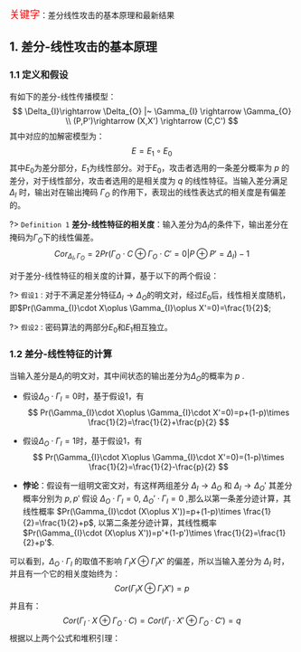  <font face='黑体' color='red' size=4>关键字</font>：差分线性攻击的基本原理和最新结果
 
## 1. 差分-线性攻击的基本原理
### 1.1 定义和假设  

有如下的差分-线性传播模型：
$$
\Delta_{I}\rightarrow \Delta_{O} |~ \Gamma_{I} \rightarrow \Gamma_{O} \\
(P,P')\rightarrow (X,X') \rightarrow (C,C')
$$
其中对应的加解密模型为：
$$
E=E_{1}\circ E_{0}
$$
其中$E_{0}$为差分部分，$E_{1}$为线性部分。对于$E_{0}$，攻击者选用的一条差分概率为 $p$ 的差分，对于线性部分，攻击者选用的是相关度为 $q$ 的线性特征。当输入差分满足 $\Delta _{I}$ 时，输出对在输出掩码 $\Gamma _{O}$ 的作用下，表现出的线性表达式的相关度是有偏差的。 

?> `Definition 1` **差分-线性特征的相关度**：输入差分为$\Delta_{I}$的条件下，输出差分在掩码为$\Gamma_{O}$下的线性偏差。
$$Cor_{\Delta_{I},\Gamma_{O}}=2Pr(\Gamma_{O}\cdot C\oplus \Gamma_{O}\cdot C'=0|P\oplus P'=\Delta_{I})-1$$

对于差分-线性特征的相关度的计算，基于以下的两个假设：  

?> `假设1：`对于不满足差分特征$\Delta_{I}\rightarrow \Delta_{O}$的明文对，经过$E_{0}$后，线性相关度随机，即$Pr(\Gamma_{I}\cdot X\oplus \Gamma_{I}\oplus X'=0)=\frac{1}{2}$;  

?> `假设2：`密码算法的两部分$E_{0}$和$E_{1}$相互独立。

### 1.2 差分-线性特征的计算  

当输入差分是$\Delta_{I}$的明文对，其中间状态的输出差分为$\Delta_{O}$的概率为 $p$ .  

+ 假设$\Delta_{O}\cdot \Gamma_{I}=0$时，基于假设1，有
$$
Pr(\Gamma_{I}\cdot X\oplus \Gamma_{I}\cdot X'=0)=p+(1-p)\times \frac{1}{2}=\frac{1}{2}+\frac{p}{2}
$$

+ 假设$\Delta_{O}\cdot \Gamma_{I}=1$时，基于假设1，有
$$
Pr(\Gamma_{I}\cdot X\oplus \Gamma_{I}\cdot X'=0)=(1-p)\times \frac{1}{2}=\frac{1}{2}-\frac{p}{2}
$$

+ **悖论**：假设有一组明文密文对，有这样两组差分 $\Delta_{I}\rightarrow \Delta_{O}$ 和 $\Delta_{I}\rightarrow \Delta_{O}'$ 其差分概率分别为 $p,p'$ 假设 $\Delta_{O}\cdot \Gamma_{I}=0,~\Delta_{O}'\cdot \Gamma_{I}=0$ ,那么以第一条差分迹计算，其线性概率 $Pr(\Gamma_{I}\cdot (X\oplus X'))=p+(1-p)\times \frac{1}{2}=\frac{1}{2}+p$, 以第二条差分迹计算，其线性概率 $Pr(\Gamma_{I}\cdot (X\oplus X'))=p'+(1-p')\times \frac{1}{2}=\frac{1}{2}+p'$.

可以看到，$\Delta_{O} \cdot \Gamma_{I}$ 的取值不影响 $\Gamma_{I}X\oplus \Gamma_{I}X'$ 的偏差，所以当输入差分为 $\Delta_{I}$ 时，并且有一个它的相关度始终为：
$$
Cor(\Gamma_{I}X\oplus \Gamma_{I}X')=p
$$
并且有：
$$
Cor(\Gamma_{I}\cdot X\oplus \Gamma_{O}\cdot C)=Cor(\Gamma_{I}\cdot X'\oplus \Gamma_{O}\cdot C')=q
$$
根据以上两个公式和堆积引理：


